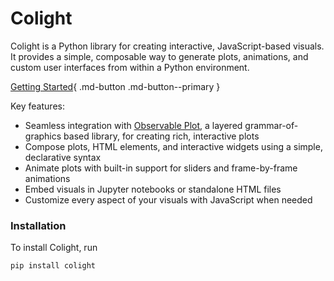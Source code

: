 # Colight

Colight is a Python library for creating interactive, JavaScript-based visuals. It provides a simple, composable way to generate plots, animations, and custom user interfaces from within a Python environment.

[Getting Started](quickstart.py){ .md-button .md-button--primary }

Key features:

- Seamless integration with [Observable Plot](https://observablehq.com/plot/), a layered grammar-of-graphics based library, for creating rich, interactive plots
- Compose plots, HTML elements, and interactive widgets using a simple, declarative syntax
- Animate plots with built-in support for sliders and frame-by-frame animations
- Embed visuals in Jupyter notebooks or standalone HTML files
- Customize every aspect of your visuals with JavaScript when needed

### Installation

To install Colight, run

```bash
pip install colight
```
